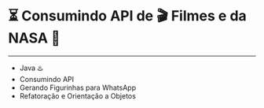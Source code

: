  #  :hourglass_flowing_sand: Consumindo API de :clapper: Filmes e da NASA :milky_way:
 ---
 
* Java :hotsprings:
* Consumindo API
* Gerando Figurinhas para WhatsApp
* Refatoração e Orientação a Objetos
